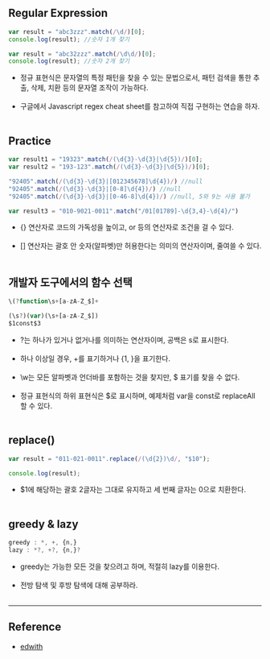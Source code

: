 Regular Expression
------------------

```javascript
var result = "abc3zzz".match(/\d/)[0];
console.log(result); //숫자 1개 찾기

var result = "abc32zzz".match(/\d\d/)[0];
console.log(result); //숫자 2개 찾기
```

-	정규 표현식은 문자열의 특정 패턴을 찾을 수 있는 문법으로서, 패턴 검색을 통한 추출, 삭제, 치환 등의 문자열 조작이 가능하다.<br><br>
-	구글에서 Javascript regex cheat sheet를 참고하여 직접 구현하는 연습을 하자.<br><br>

Practice
--------

```Javascript
var result1 = "19323".match(/(\d{3}-\d{3}|\d{5})/)[0];
var result2 = "193-123".match(/(\d{3}-\d{3}|\d{5})/)[0];

"92405".match(/(\d{3}-\d{3}|[012345678]\d{4})/) //null
"92405".match(/(\d{3}-\d{3}|[0-8]\d{4})/) //null
"92405".match(/(\d{3}-\d{3}|[0-46-8]\d{4})/) //null, 5와 9는 사용 불가

var result3 = "010-9021-0011".match("/01[01789]-\d{3,4}-\d{4}/")
```

-	{} 연산자로 코드의 가독성을 높이고, or 등의 연산자로 조건을 걸 수 있다.<br><br>
-	[] 연산자는 괄호 안 숫자(알파벳)만 허용한다는 의미의 연산자이며, 줄여쓸 수 있다.<br><br>

개발자 도구에서의 함수 선택
---------------------------

```javascript
\(?function\s+[a-zA-Z_$]+

(\s?)(var)(\s+[a-zA-Z_$])
$1const$3
```

-	?는 하나가 있거나 없거나를 의미하는 연산자이며, 공백은 s로 표시한다.<br><br>
-	하나 이상일 경우, +를 표기하거나 {1, }을 표기한다.<br><br>
-	\w는 모든 알파벳과 언더바를 포함하는 것을 찾지만, $ 표기를 찾을 수 없다.<br><br>
-	정규 표현식의 하위 표현식은 $로 표시하며, 예제처럼 var을 const로 replaceAll 할 수 있다.<br><br>

replace()
---------

```javascript
var result = "011-021-0011".replace(/(\d{2})\d/, "$10");

console.log(result);
```

-	$1에 해당하는 괄호 2글자는 그대로 유지하고 세 번째 글자는 0으로 치환한다.<br><br>

greedy & lazy
-------------

```Javascript
greedy : *, +, {n,}
lazy : *?, +?, {n,}?
```

-	greedy는 가능한 모든 것을 찾으려고 하며, 적절히 lazy를 이용한다.<br><br>
-	전방 탐색 및 후방 탐색에 대해 공부하라.<br><br>

---

Reference
---------

-	[edwith](https://www.edwith.org/boostcourse-web/lecture/16796/)
